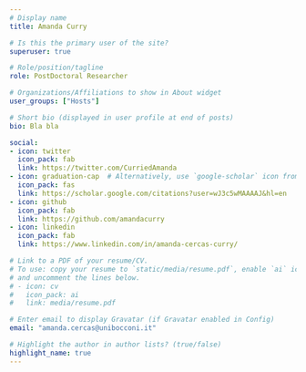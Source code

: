 ```yaml
---
# Display name
title: Amanda Curry

# Is this the primary user of the site?
superuser: true

# Role/position/tagline
role: PostDoctoral Researcher

# Organizations/Affiliations to show in About widget
user_groups: ["Hosts"]

# Short bio (displayed in user profile at end of posts)
bio: Bla bla

social:
- icon: twitter
  icon_pack: fab
  link: https://twitter.com/CurriedAmanda
- icon: graduation-cap  # Alternatively, use `google-scholar` icon from `ai` icon pack
  icon_pack: fas
  link: https://scholar.google.com/citations?user=wJ3c5wMAAAAJ&hl=en
- icon: github
  icon_pack: fab
  link: https://github.com/amandacurry
- icon: linkedin
  icon_pack: fab
  link: https://www.linkedin.com/in/amanda-cercas-curry/

# Link to a PDF of your resume/CV.
# To use: copy your resume to `static/media/resume.pdf`, enable `ai` icons in `params.toml`,
# and uncomment the lines below.
# - icon: cv
#   icon_pack: ai
#   link: media/resume.pdf

# Enter email to display Gravatar (if Gravatar enabled in Config)
email: "amanda.cercas@unibocconi.it"

# Highlight the author in author lists? (true/false)
highlight_name: true
---
```


